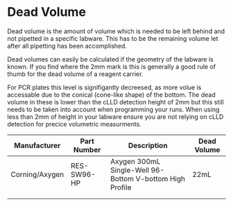 # Dead Volume

Dead volume is the amount of volume which is needed to be left behind and not pipetted in a specific labware. This has to be the remaining volume let after all pipetting has been accomplished.

Dead volumes can easily be calculated if the geometry of the labware is known. If you find where the 2mm mark is this is generally a good rule of thumb for the dead volume of a reagent carrier.&#x20;

For PCR plates this level is signifigantly decreesed, as more volue is accessable due to the conical (cone-like shape) of the bottom. The dead volume in these is lower than the cLLD detection height of 2mm but this still needs to be taken into account when programming your runs. When using less than 2mm of height in your labware ensure you are not relying on cLLD detection for precice volumetric measurments.

&#x20;

| Manufacturer   | Part Number | Description                                              | Dead Volume  |
| -------------- | ----------- | -------------------------------------------------------- | ------------ |
| Corning/Axygen | RES-SW96-HP | Axygen 300mL Single-Well 96-Bottom V-bottom High Profile | 22mL         |
|                |             |                                                          |              |
|                |             |                                                          |              |


